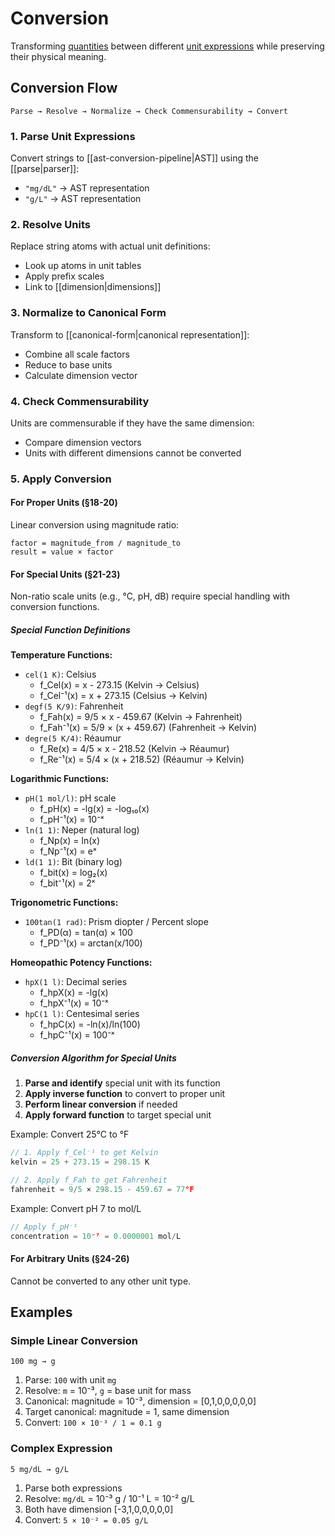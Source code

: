 # Conversion

Transforming [quantities](./quantity.md) between different [unit expressions](./unit-expression.md) while preserving their physical meaning.

## Conversion Flow

```
Parse → Resolve → Normalize → Check Commensurability → Convert
```

### 1. Parse Unit Expressions
Convert strings to [[ast-conversion-pipeline|AST]] using the [[parse|parser]]:
- `"mg/dL"` → AST representation
- `"g/L"` → AST representation

### 2. Resolve Units
Replace string atoms with actual unit definitions:
- Look up atoms in unit tables
- Apply prefix scales
- Link to [[dimension|dimensions]]

### 3. Normalize to Canonical Form
Transform to [[canonical-form|canonical representation]]:
- Combine all scale factors
- Reduce to base units
- Calculate dimension vector

### 4. Check Commensurability
Units are commensurable if they have the same dimension:
- Compare dimension vectors
- Units with different dimensions cannot be converted

### 5. Apply Conversion

#### For Proper Units (§18-20)
Linear conversion using magnitude ratio:
```
factor = magnitude_from / magnitude_to
result = value × factor
```

#### For Special Units (§21-23)
Non-ratio scale units (e.g., °C, pH, dB) require special handling with conversion functions.

##### Special Function Definitions

**Temperature Functions:**
- `cel(1 K)`: Celsius
  - f_Cel(x) = x - 273.15 (Kelvin → Celsius)
  - f_Cel⁻¹(x) = x + 273.15 (Celsius → Kelvin)
- `degf(5 K/9)`: Fahrenheit
  - f_Fah(x) = 9/5 × x - 459.67 (Kelvin → Fahrenheit)
  - f_Fah⁻¹(x) = 5/9 × (x + 459.67) (Fahrenheit → Kelvin)
- `degre(5 K/4)`: Réaumur
  - f_Re(x) = 4/5 × x - 218.52 (Kelvin → Réaumur)
  - f_Re⁻¹(x) = 5/4 × (x + 218.52) (Réaumur → Kelvin)

**Logarithmic Functions:**
- `pH(1 mol/l)`: pH scale
  - f_pH(x) = -lg(x) = -log₁₀(x)
  - f_pH⁻¹(x) = 10⁻ˣ
- `ln(1 1)`: Neper (natural log)
  - f_Np(x) = ln(x)
  - f_Np⁻¹(x) = eˣ
- `ld(1 1)`: Bit (binary log)
  - f_bit(x) = log₂(x)
  - f_bit⁻¹(x) = 2ˣ

**Trigonometric Functions:**
- `100tan(1 rad)`: Prism diopter / Percent slope
  - f_PD(α) = tan(α) × 100
  - f_PD⁻¹(x) = arctan(x/100)

**Homeopathic Potency Functions:**
- `hpX(1 l)`: Decimal series
  - f_hpX(x) = -lg(x)
  - f_hpX⁻¹(x) = 10⁻ˣ
- `hpC(1 l)`: Centesimal series
  - f_hpC(x) = -ln(x)/ln(100)
  - f_hpC⁻¹(x) = 100⁻ˣ

##### Conversion Algorithm for Special Units

1. **Parse and identify** special unit with its function
2. **Apply inverse function** to convert to proper unit
3. **Perform linear conversion** if needed
4. **Apply forward function** to target special unit

Example: Convert 25°C to °F
```typescript
// 1. Apply f_Cel⁻¹ to get Kelvin
kelvin = 25 + 273.15 = 298.15 K

// 2. Apply f_Fah to get Fahrenheit  
fahrenheit = 9/5 × 298.15 - 459.67 = 77°F
```

Example: Convert pH 7 to mol/L
```typescript
// Apply f_pH⁻¹
concentration = 10⁻⁷ = 0.0000001 mol/L
```

#### For Arbitrary Units (§24-26)
Cannot be converted to any other unit type.

## Examples

### Simple Linear Conversion
`100 mg → g`
1. Parse: `100` with unit `mg`
2. Resolve: `m` = 10⁻³, `g` = base unit for mass
3. Canonical: magnitude = 10⁻³, dimension = [0,1,0,0,0,0,0]
4. Target canonical: magnitude = 1, same dimension
5. Convert: `100 × 10⁻³ / 1 = 0.1 g`

### Complex Expression
`5 mg/dL → g/L`
1. Parse both expressions
2. Resolve: `mg/dL` = 10⁻³ g / 10⁻¹ L = 10⁻² g/L
3. Both have dimension [-3,1,0,0,0,0,0]
4. Convert: `5 × 10⁻² = 0.05 g/L`
